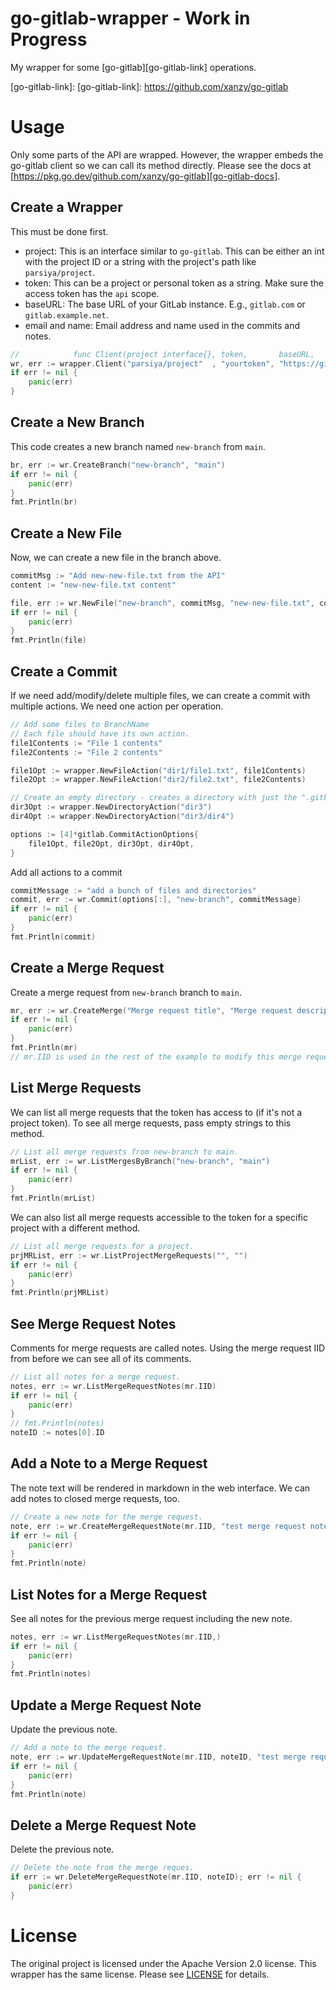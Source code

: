 # go-gitlab-wrapper - Work in Progress
My wrapper for some [go-gitlab][go-gitlab-link] operations.

[go-gitlab-link]: [go-gitlab-link]: https://github.com/xanzy/go-gitlab

# Usage
Only some parts of the API are wrapped. However, the wrapper embeds the
go-gitlab client so we can call its method directly. Please see the docs at
[https://pkg.go.dev/github.com/xanzy/go-gitlab][go-gitlab-docs].

[go-gitlab-docs]: https://pkg.go.dev/github.com/xanzy/go-gitlab

## Create a Wrapper
This must be done first.

* project: This is an interface similar to `go-gitlab`. This can be either an
  int with the project ID or a string with the project's path like
  `parsiya/project`.
* token: This can be a project or personal token as a string. Make sure the
  access token has the `api` scope.
* baseURL: The base URL of your GitLab instance. E.g., `gitlab.com` or
  `gitlab.example.net`.
* email and name: Email address and name used in the commits and notes.

[personal-token]: https://docs.gitlab.com/ee/user/profile/personal_access_tokens.html
[project-token]: https://docs.gitlab.com/ee/user/project/settings/project_access_tokens.html

```go
//            func Client(project interface{}, token,       baseURL,              email,             name string)
wr, err := wrapper.Client("parsiya/project"  , "yourtoken", "https://gitlab.com", "bot@example.net", "My GitLab Bot")
if err != nil {
    panic(err)
}
```

## Create a New Branch
This code creates a new branch named `new-branch` from `main`.

```go
br, err := wr.CreateBranch("new-branch", "main")
if err != nil {
    panic(err)
}
fmt.Println(br)
```

## Create a New File
Now, we can create a new file in the branch above.

```go
commitMsg := "Add new-new-file.txt from the API"
content := "new-new-file.txt content"

file, err := wr.NewFile("new-branch", commitMsg, "new-new-file.txt", content)
if err != nil {
    panic(err)
}
fmt.Println(file)
```

## Create a Commit
If we need add/modify/delete multiple files, we can create a commit with
multiple actions. We need one action per operation.

```go
// Add some files to BranchName
// Each file should have its own action.
file1Contents := "File 1 contents"
file2Contents := "File 2 contents"

file1Opt := wrapper.NewFileAction("dir1/file1.txt", file1Contents)
file2Opt := wrapper.NewFileAction("dir2/file2.txt", file2Contents)

// Create an empty directory - creates a directory with just the ".gitkeep" file.
dir3Opt := wrapper.NewDirectoryAction("dir3")
dir4Opt := wrapper.NewDirectoryAction("dir3/dir4")

options := [4]*gitlab.CommitActionOptions{
    file1Opt, file2Opt, dir3Opt, dir4Opt,
}
```

Add all actions to a commit

```go
commitMessage := "add a bunch of files and directories"
commit, err := wr.Commit(options[:], "new-branch", commitMessage)
if err != nil {
	panic(err)
}
fmt.Println(commit)
```

## Create a Merge Request
Create a merge request from `new-branch` branch to `main`.

```go
mr, err := wr.CreateMerge("Merge request title", "Merge request description", "new-branch", "main", true)
if err != nil {
	panic(err)
}
fmt.Println(mr)
// mr.IID is used in the rest of the example to modify this merge request.
```

## List Merge Requests
We can list all merge requests that the token has access to (if it's not a
project token). To see all merge requests, pass empty strings to this method.

```go
// List all merge requests from new-branch to main.
mrList, err := wr.ListMergesByBranch("new-branch", "main")
if err != nil {
	panic(err)
}
fmt.Println(mrList)
```

We can also list all merge requests accessible to the token for a specific
project with a different method.

```go
// List all merge requests for a project.
prjMRList, err := wr.ListProjectMergeRequests("", "")
if err != nil {
	panic(err)
}
fmt.Println(prjMRList)
```

## See Merge Request Notes
Comments for merge requests are called notes. Using the merge request IID from
before we can see all of its comments.

```go
// List all notes for a merge request.
notes, err := wr.ListMergeRequestNotes(mr.IID)
if err != nil {
	panic(err)
}
// fmt.Println(notes)
noteID := notes[0].ID
```

## Add a Note to a Merge Request
The note text will be rendered in markdown in the web interface. We can add
notes to closed merge requests, too.

```go
// Create a new note for the merge request.
note, err := wr.CreateMergeRequestNote(mr.IID, "test merge request note")
if err != nil {
	panic(err)
}
fmt.Println(note)
```

## List Notes for a Merge Request
See all notes for the previous merge request including the new note.

```go
notes, err := wr.ListMergeRequestNotes(mr.IID,)
if err != nil {
	panic(err)
}
fmt.Println(notes)
```

## Update a Merge Request Note
Update the previous note.

```go
// Add a note to the merge request.
note, err := wr.UpdateMergeRequestNote(mr.IID, noteID, "test merge request note")
if err != nil {
	panic(err)
}
fmt.Println(note)
```

## Delete a Merge Request Note
Delete the previous note.

```go
// Delete the note from the merge reques.
if err := wr.DeleteMergeRequestNote(mr.IID, noteID); err != nil {
	panic(err)
}
```

# License
The original project is licensed under the Apache Version 2.0 license. This
wrapper has the same license. Please see [LICENSE](LICENSE) for details.

